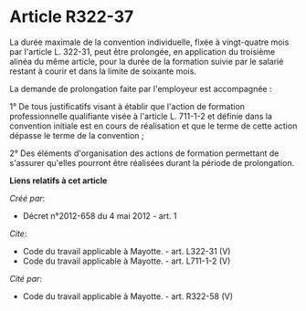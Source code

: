 # Article R322-37

La durée maximale de la convention individuelle, fixée à vingt-quatre mois par l'article L. 322-31, peut être prolongée, en
application du troisième alinéa du même article, pour la durée de la formation suivie par le salarié restant à courir et dans
la limite de soixante mois. 

La demande de prolongation faite par l'employeur est accompagnée : 

1° De tous justificatifs visant à établir que l'action de formation professionnelle qualifiante visée à l'article L. 711-1-2
et définie dans la convention initiale est en cours de réalisation et que le terme de cette action dépasse le terme de la
convention ; 

2° Des éléments d'organisation des actions de formation permettant de s'assurer qu'elles pourront être réalisées durant la
période de prolongation.

**Liens relatifs à cet article**

_Créé par_:

  - Décret n°2012-658 du 4 mai 2012 - art. 1

_Cite_:

  - Code du travail applicable à Mayotte. - art. L322-31 (V)
  - Code du travail applicable à Mayotte. - art. L711-1-2 (V)

_Cité par_:

  - Code du travail applicable à Mayotte. - art. R322-58 (V)
